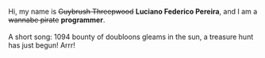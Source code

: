 Hi, my name is ~~Guybrush Threepwood~~ **Luciano Federico Pereira**, and I am a ~~wannabe pirate~~ **programmer**.<br><br>A short song: 1094 bounty of doubloons gleams in the sun, a treasure hunt has just begun! Arrr!
